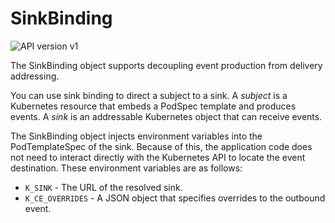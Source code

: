 # SinkBinding

![API version v1](https://img.shields.io/badge/API_Version-v1-green?style=flat-square)

The SinkBinding object supports decoupling event production from
delivery addressing.

You can use sink binding to direct a subject to a sink.
A _subject_ is a Kubernetes resource that embeds a PodSpec template and produces events.
A _sink_ is an addressable Kubernetes object that can receive events.

The SinkBinding object injects environment variables into the PodTemplateSpec of the
sink. Because of this, the application code does not need to interact
directly with the Kubernetes API to locate the event destination.
These environment variables are as follows:

- `K_SINK` - The URL of the resolved sink.
- `K_CE_OVERRIDES` - A JSON object that specifies overrides to the outbound
  event.
